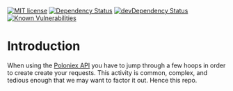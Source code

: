 [![MIT license](http://img.shields.io/badge/license-MIT-brightgreen.svg)](http://opensource.org/licenses/MIT)
[![Dependency Status](https://david-dm.org/bostontrader/polo-adapter.svg)](https://david-dm.org/bostontrader/polo-adapter)
[![devDependency Status](https://david-dm.org/bostontrader/polo-adapter/dev-status.svg)](https://david-dm.org/bostontrader/polo-adapter#info=devDependencies)
[![Known Vulnerabilities](https://snyk.io/test/github/bostontrader/polo-adapter/badge.svg)](https://snyk.io/test/github/bostontrader/polo-adapter)

# Introduction

When using the [Poloniex API](https://poloniex.com/support/api/) you have to jump through a few hoops in order to create create your requests.  This activity is common, complex, and tedious enough that we may want to factor it out.  Hence this repo.

